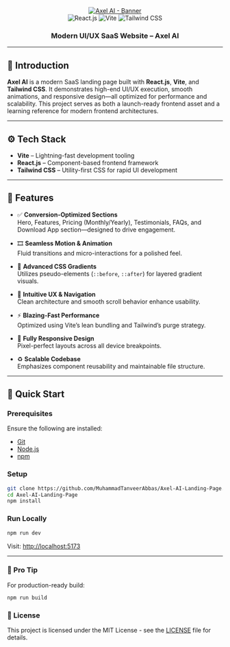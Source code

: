 <div align="center">
  <a href="https://youtu.be/ukiGFmZ32YA?feature=shared" target="_blank">
    <img src="https://i.postimg.cc/W3wvQpNv/Axel.png" alt="Axel AI - Banner" />
  </a>

  <br />

  <div>
    <img src="https://img.shields.io/badge/-React_JS-black?style=for-the-badge&logoColor=white&logo=react&color=61DAFB" alt="React.js" />
    <img src="https://img.shields.io/badge/-Vite-black?style=for-the-badge&logoColor=white&logo=vite&color=646CFF" alt="Vite" />
    <img src="https://img.shields.io/badge/-Tailwind_CSS-black?style=for-the-badge&logoColor=white&logo=tailwindcss&color=06B6D4" alt="Tailwind CSS" />
  </div>

  <h3>Modern UI/UX SaaS Website – Axel AI</h3>
</div>

---

## 🤖 Introduction

**Axel AI** is a modern SaaS landing page built with **React.js**, **Vite**, and **Tailwind CSS**. It demonstrates high-end UI/UX execution, smooth animations, and responsive design—all optimized for performance and scalability. This project serves as both a launch-ready frontend asset and a learning reference for modern frontend architectures.

---

## ⚙️ Tech Stack

- **Vite** – Lightning-fast development tooling
- **React.js** – Component-based frontend framework
- **Tailwind CSS** – Utility-first CSS for rapid UI development

---

## 🔋 Features

- ✅ **Conversion-Optimized Sections**  
  Hero, Features, Pricing (Monthly/Yearly), Testimonials, FAQs, and Download App section—designed to drive engagement.

- 🎞️ **Seamless Motion & Animation**  
  Fluid transitions and micro-interactions for a polished feel.

- 🎨 **Advanced CSS Gradients**  
  Utilizes pseudo-elements (`::before`, `::after`) for layered gradient visuals.

- 🧭 **Intuitive UX & Navigation**  
  Clean architecture and smooth scroll behavior enhance usability.

- ⚡ **Blazing-Fast Performance**  
  Optimized using Vite’s lean bundling and Tailwind’s purge strategy.

- 📱 **Fully Responsive Design**  
  Pixel-perfect layouts across all device breakpoints.

- ♻️ **Scalable Codebase**  
  Emphasizes component reusability and maintainable file structure.

---

## 🤸 Quick Start

### Prerequisites

Ensure the following are installed:

- [Git](https://git-scm.com/)
- [Node.js](https://nodejs.org/)
- [npm](https://www.npmjs.com/)

### Setup

```bash
git clone https://github.com/MuhammadTanveerAbbas/Axel-AI-Landing-Page.git
cd Axel-AI-Landing-Page
npm install
```

### Run Locally

```bash
npm run dev
```

Visit: [http://localhost:5173](http://localhost:5173)

---

### 🚀 Pro Tip

For production-ready build:

```bash
npm run build
```

### 📄 License

This project is licensed under the MIT License - see the [LICENSE](LICENSE) file for details.

